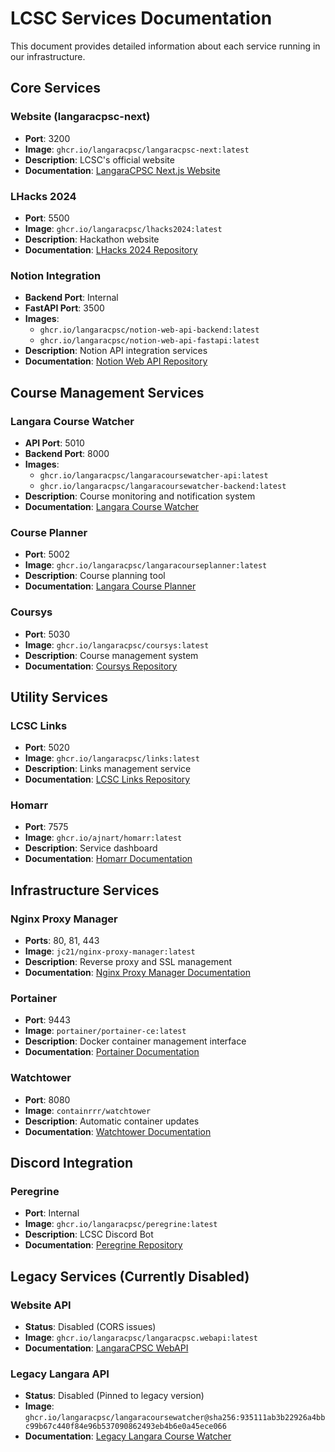 # LCSC Services Documentation

This document provides detailed information about each service running in our infrastructure.

## Core Services

### Website (langaracpsc-next)
- **Port**: 3200
- **Image**: `ghcr.io/langaracpsc/langaracpsc-next:latest`
- **Description**: LCSC's official website
- **Documentation**: [LangaraCPSC Next.js Website](https://github.com/langaracpsc/langaracpsc-next)

### LHacks 2024
- **Port**: 5500
- **Image**: `ghcr.io/langaracpsc/lhacks2024:latest`
- **Description**: Hackathon website
- **Documentation**: [LHacks 2024 Repository](https://github.com/langaracpsc/lhacks2024)

### Notion Integration
- **Backend Port**: Internal
- **FastAPI Port**: 3500
- **Images**: 
  - `ghcr.io/langaracpsc/notion-web-api-backend:latest`
  - `ghcr.io/langaracpsc/notion-web-api-fastapi:latest`
- **Description**: Notion API integration services
- **Documentation**: [Notion Web API Repository](https://github.com/langaracpsc/notion-web-api)

## Course Management Services

### Langara Course Watcher
- **API Port**: 5010
- **Backend Port**: 8000
- **Images**:
  - `ghcr.io/langaracpsc/langaracoursewatcher-api:latest`
  - `ghcr.io/langaracpsc/langaracoursewatcher-backend:latest`
- **Description**: Course monitoring and notification system
- **Documentation**: [Langara Course Watcher](https://github.com/langaracpsc/LangaraCourseWatcher)

### Course Planner
- **Port**: 5002
- **Image**: `ghcr.io/langaracpsc/langaracourseplanner:latest`
- **Description**: Course planning tool
- **Documentation**: [Langara Course Planner](https://github.com/langaracpsc/LangaraCoursePlanner)

### Coursys
- **Port**: 5030
- **Image**: `ghcr.io/langaracpsc/coursys:latest`
- **Description**: Course management system
- **Documentation**: [Coursys Repository](https://github.com/langaracpsc/coursys)

## Utility Services

### LCSC Links
- **Port**: 5020
- **Image**: `ghcr.io/langaracpsc/links:latest`
- **Description**: Links management service
- **Documentation**: [LCSC Links Repository](https://github.com/langaracpsc/links)

### Homarr
- **Port**: 7575
- **Image**: `ghcr.io/ajnart/homarr:latest`
- **Description**: Service dashboard
- **Documentation**: [Homarr Documentation](https://homarr.dev/docs/)

## Infrastructure Services

### Nginx Proxy Manager
- **Ports**: 80, 81, 443
- **Image**: `jc21/nginx-proxy-manager:latest`
- **Description**: Reverse proxy and SSL management
- **Documentation**: [Nginx Proxy Manager Documentation](https://nginxproxymanager.com/guide/)

### Portainer
- **Port**: 9443
- **Image**: `portainer/portainer-ce:latest`
- **Description**: Docker container management interface
- **Documentation**: [Portainer Documentation](https://docs.portainer.io/)

### Watchtower
- **Port**: 8080
- **Image**: `containrrr/watchtower`
- **Description**: Automatic container updates
- **Documentation**: [Watchtower Documentation](https://containrrr.dev/watchtower/)

## Discord Integration

### Peregrine
- **Port**: Internal
- **Image**: `ghcr.io/langaracpsc/peregrine:latest`
- **Description**: LCSC Discord Bot
- **Documentation**: [Peregrine Repository](https://github.com/langaracpsc/peregrine)

## Legacy Services (Currently Disabled)

### Website API
- **Status**: Disabled (CORS issues)
- **Image**: `ghcr.io/langaracpsc/langaracpsc.webapi:latest`
- **Documentation**: [LangaraCPSC WebAPI](https://github.com/langaracpsc/LangaraCPSC.WebAPI)

### Legacy Langara API
- **Status**: Disabled (Pinned to legacy version)
- **Image**: `ghcr.io/langaracpsc/langaracoursewatcher@sha256:935111ab3b22926a4bbc99b67c440f84e96b537090862493eb4b6e0a45ece066`
- **Documentation**: [Legacy Langara Course Watcher](https://github.com/langaracpsc/LangaraCourseWatcher) 